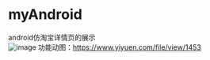 # myAndroid
android仿淘宝详情页的展示<br>
![image](https://github.com/gwl026596/myAndroid/app/src/main/res/mipmap-xxhdpi/demo.gif )
功能动图：https://www.yiyuen.com/file/view/1453
